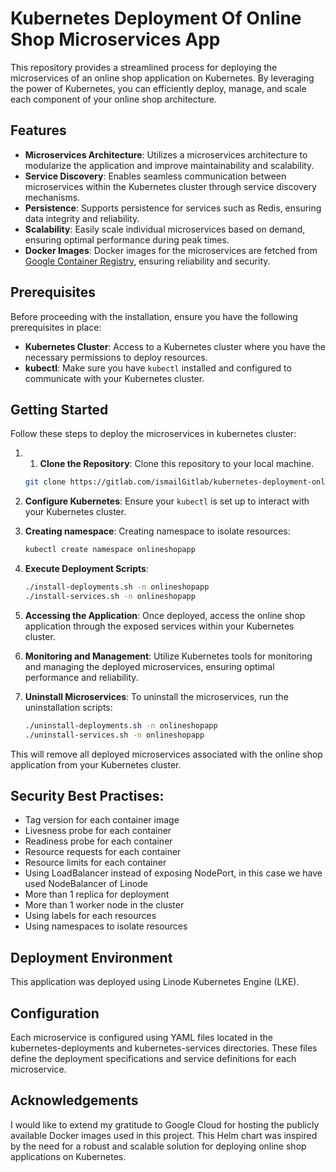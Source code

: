 # Kubernetes Deployment Of Online Shop Microservices App

This repository provides a streamlined process for deploying the microservices of an online shop application on Kubernetes. By leveraging the power of Kubernetes, you can efficiently deploy, manage, and scale each component of your online shop architecture.

## Features

- **Microservices Architecture**: Utilizes a microservices architecture to modularize the application and improve maintainability and scalability.
- **Service Discovery**: Enables seamless communication between microservices within the Kubernetes cluster through service discovery mechanisms.
- **Persistence**: Supports persistence for services such as Redis, ensuring data integrity and reliability.
- **Scalability**: Easily scale individual microservices based on demand, ensuring optimal performance during peak times.
- **Docker Images**: Docker images for the microservices are fetched from [Google Container Registry](https://console.cloud.google.com/gcr/images/google-samples/GLOBAL/microservices-demo), ensuring reliability and security.

## Prerequisites
Before proceeding with the installation, ensure you have the following prerequisites in place:

- **Kubernetes Cluster**: Access to a Kubernetes cluster where you have the necessary permissions to deploy resources.
- **kubectl**: Make sure you have `kubectl` installed and configured to communicate with your Kubernetes cluster.

## Getting Started
Follow these steps to deploy the microservices in kubernetes cluster:

1. 1. **Clone the Repository**: Clone this repository to your local machine.

   ```bash
   git clone https://gitlab.com/ismailGitlab/kubernetes-deployment-online-shop-microservices-app.git
   ```

2. **Configure Kubernetes**: Ensure your `kubectl` is set up to interact with your Kubernetes cluster.

3. **Creating namespace**: Creating namespace to isolate resources:

    ```bash
    kubectl create namespace onlineshopapp
    ```

4. **Execute Deployment Scripts**:

    ```bash
    ./install-deployments.sh -n onlineshopapp
    ./install-services.sh -n onlineshopapp
    ```

5. **Accessing the Application**: Once deployed, access the online shop application through the exposed services within your Kubernetes cluster.

6. **Monitoring and Management**: Utilize Kubernetes tools for monitoring and managing the deployed microservices, ensuring optimal performance and reliability.

7. **Uninstall Microservices**: To uninstall the microservices, run the uninstallation scripts:

    ```bash
    ./uninstall-deployments.sh -n onlineshopapp
    ./uninstall-services.sh -n onlineshopapp
    ```

This will remove all deployed microservices associated with the online shop application from your Kubernetes cluster.

## Security Best Practises:
- Tag version for each container image
- Livesness probe for each container
- Readiness probe for each container
- Resource requests for each container
- Resource limits for each container
- Using LoadBalancer instead of exposing NodePort, in this case we have used NodeBalancer of Linode
- More than 1 replica for deployment
- More than 1 worker node in the cluster
- Using labels for each resources
- Using namespaces to isolate resources

## Deployment Environment
This application was deployed using Linode Kubernetes Engine (LKE).

## Configuration
Each microservice is configured using YAML files located in the kubernetes-deployments and kubernetes-services directories. These files define the deployment specifications and service definitions for each microservice.

## Acknowledgements
I would like to extend my gratitude to Google Cloud for hosting the publicly available Docker images used in this project. This Helm chart was inspired by the need for a robust and scalable solution for deploying online shop applications on Kubernetes.
